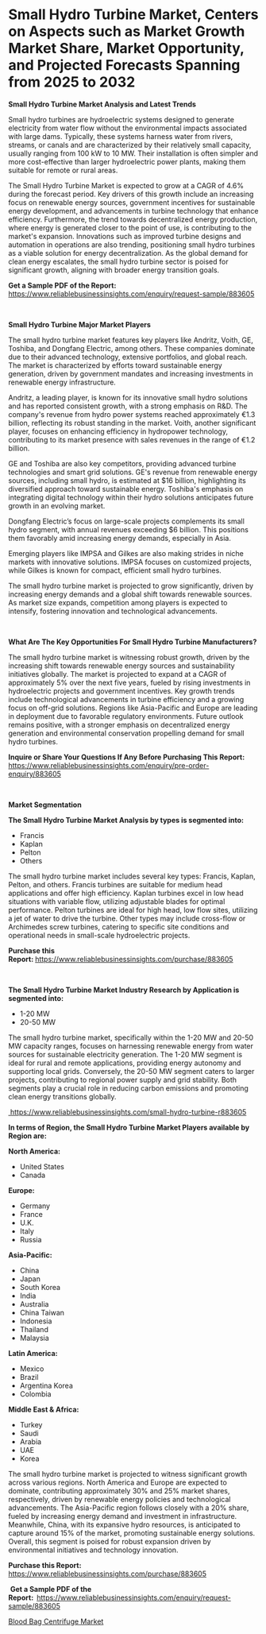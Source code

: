 <p><h1>Small Hydro Turbine Market, Centers on Aspects such as Market Growth Market Share, Market Opportunity, and Projected Forecasts Spanning from 2025 to 2032</h1></p><p><strong>Small Hydro Turbine Market Analysis and Latest Trends</strong></p>
<p><p>Small hydro turbines are hydroelectric systems designed to generate electricity from water flow without the environmental impacts associated with large dams. Typically, these systems harness water from rivers, streams, or canals and are characterized by their relatively small capacity, usually ranging from 100 kW to 10 MW. Their installation is often simpler and more cost-effective than larger hydroelectric power plants, making them suitable for remote or rural areas.</p><p>The Small Hydro Turbine Market is expected to grow at a CAGR of 4.6% during the forecast period. Key drivers of this growth include an increasing focus on renewable energy sources, government incentives for sustainable energy development, and advancements in turbine technology that enhance efficiency. Furthermore, the trend towards decentralized energy production, where energy is generated closer to the point of use, is contributing to the market's expansion. Innovations such as improved turbine designs and automation in operations are also trending, positioning small hydro turbines as a viable solution for energy decentralization. As the global demand for clean energy escalates, the small hydro turbine sector is poised for significant growth, aligning with broader energy transition goals.</p></p>
<p><strong>Get a Sample PDF of the Report:&nbsp;</strong> <a href="https://www.reliablebusinessinsights.com/enquiry/request-sample/883605?utm_campaign=2234&utm_medium=2&utm_source=Github&utm_content=ia&utm_term=18022025&utm_id=small-hydro-turbine">https://www.reliablebusinessinsights.com/enquiry/request-sample/883605</a></p>
<p>&nbsp;</p>
<p><strong>Small Hydro Turbine Major Market Players</strong></p>
<p><p>The small hydro turbine market features key players like Andritz, Voith, GE, Toshiba, and Dongfang Electric, among others. These companies dominate due to their advanced technology, extensive portfolios, and global reach. The market is characterized by efforts toward sustainable energy generation, driven by government mandates and increasing investments in renewable energy infrastructure.</p><p>Andritz, a leading player, is known for its innovative small hydro solutions and has reported consistent growth, with a strong emphasis on R&D. The company's revenue from hydro power systems reached approximately €1.3 billion, reflecting its robust standing in the market. Voith, another significant player, focuses on enhancing efficiency in hydropower technology, contributing to its market presence with sales revenues in the range of €1.2 billion.</p><p>GE and Toshiba are also key competitors, providing advanced turbine technologies and smart grid solutions. GE's revenue from renewable energy sources, including small hydro, is estimated at $16 billion, highlighting its diversified approach toward sustainable energy. Toshiba's emphasis on integrating digital technology within their hydro solutions anticipates future growth in an evolving market.</p><p>Dongfang Electric’s focus on large-scale projects complements its small hydro segment, with annual revenues exceeding $6 billion. This positions them favorably amid increasing energy demands, especially in Asia.</p><p>Emerging players like IMPSA and Gilkes are also making strides in niche markets with innovative solutions. IMPSA focuses on customized projects, while Gilkes is known for compact, efficient small hydro turbines.</p><p>The small hydro turbine market is projected to grow significantly, driven by increasing energy demands and a global shift towards renewable sources. As market size expands, competition among players is expected to intensify, fostering innovation and technological advancements.</p></p>
<p>&nbsp;</p>
<p><strong>What Are The Key Opportunities For Small Hydro Turbine Manufacturers?</strong></p>
<p><p>The small hydro turbine market is witnessing robust growth, driven by the increasing shift towards renewable energy sources and sustainability initiatives globally. The market is projected to expand at a CAGR of approximately 5% over the next five years, fueled by rising investments in hydroelectric projects and government incentives. Key growth trends include technological advancements in turbine efficiency and a growing focus on off-grid solutions. Regions like Asia-Pacific and Europe are leading in deployment due to favorable regulatory environments. Future outlook remains positive, with a stronger emphasis on decentralized energy generation and environmental conservation propelling demand for small hydro turbines.</p></p>
<p><strong>Inquire or Share Your Questions If Any Before Purchasing This Report:</strong> <a href="https://www.reliablebusinessinsights.com/enquiry/pre-order-enquiry/883605?utm_campaign=2234&utm_medium=2&utm_source=Github&utm_content=ia&utm_term=18022025&utm_id=small-hydro-turbine">https://www.reliablebusinessinsights.com/enquiry/pre-order-enquiry/883605</a></p>
<p>&nbsp;</p>
<p><strong>Market Segmentation</strong></p>
<p><strong>The Small Hydro Turbine Market Analysis by types is segmented into:</strong></p>
<p><ul><li>Francis</li><li>Kaplan</li><li>Pelton</li><li>Others</li></ul></p>
<p><p>The small hydro turbine market includes several key types: Francis, Kaplan, Pelton, and others. Francis turbines are suitable for medium head applications and offer high efficiency. Kaplan turbines excel in low head situations with variable flow, utilizing adjustable blades for optimal performance. Pelton turbines are ideal for high head, low flow sites, utilizing a jet of water to drive the turbine. Other types may include cross-flow or Archimedes screw turbines, catering to specific site conditions and operational needs in small-scale hydroelectric projects.</p></p>
<p><strong>Purchase this Report:&nbsp;</strong><a href="https://www.reliablebusinessinsights.com/purchase/883605?utm_campaign=2234&utm_medium=2&utm_source=Github&utm_content=ia&utm_term=18022025&utm_id=small-hydro-turbine">https://www.reliablebusinessinsights.com/purchase/883605</a></p>
<p>&nbsp;</p>
<p><strong>The Small Hydro Turbine Market Industry Research by Application is segmented into:</strong></p>
<p><ul><li>1-20 MW</li><li>20-50 MW</li></ul></p>
<p><p>The small hydro turbine market, specifically within the 1-20 MW and 20-50 MW capacity ranges, focuses on harnessing renewable energy from water sources for sustainable electricity generation. The 1-20 MW segment is ideal for rural and remote applications, providing energy autonomy and supporting local grids. Conversely, the 20-50 MW segment caters to larger projects, contributing to regional power supply and grid stability. Both segments play a crucial role in reducing carbon emissions and promoting clean energy transitions globally.</p></p>
<p><a href="https://www.reliablebusinessinsights.com/small-hydro-turbine-r883605?utm_campaign=2234&utm_medium=2&utm_source=Github&utm_content=ia&utm_term=18022025&utm_id=small-hydro-turbine">&nbsp;https://www.reliablebusinessinsights.com/small-hydro-turbine-r883605</a></p>
<p><strong>In terms of Region, the Small Hydro Turbine Market Players available by Region are:</strong></p>
<p>
    <p> <strong> North America: </strong>
        <ul>
            <li>United States</li>
            <li>Canada</li>
        </ul>
        </p> 
    <p> <strong> Europe: </strong>
        <ul>
            <li>Germany</li>
            <li>France</li>
            <li>U.K.</li>
            <li>Italy</li>
            <li>Russia</li>
        </ul>
        </p> 
    <p> <strong> Asia-Pacific: </strong>
        <ul>
            <li>China</li>
            <li>Japan</li>
            <li>South Korea</li>
            <li>India</li>
            <li>Australia</li>
            <li>China Taiwan</li>
            <li>Indonesia</li>
            <li>Thailand</li>
            <li>Malaysia</li>
        </ul>
        </p> 
    <p> <strong> Latin America: </strong>
        <ul>
            <li>Mexico</li>
            <li>Brazil</li>
            <li>Argentina Korea</li>
            <li>Colombia</li>
        </ul>
        </p> 
    <p> <strong> Middle East & Africa: </strong>
        <ul>
            <li>Turkey</li>
            <li>Saudi</li>
            <li>Arabia</li>
            <li>UAE</li>
            <li>Korea</li>
        </ul>
    </p>
    </p>
<p><p>The small hydro turbine market is projected to witness significant growth across various regions. North America and Europe are expected to dominate, contributing approximately 30% and 25% market shares, respectively, driven by renewable energy policies and technological advancements. The Asia-Pacific region follows closely with a 20% share, fueled by increasing energy demand and investment in infrastructure. Meanwhile, China, with its expansive hydro resources, is anticipated to capture around 15% of the market, promoting sustainable energy solutions. Overall, this segment is poised for robust expansion driven by environmental initiatives and technology innovation.</p></p>
<p><strong>Purchase this Report: </strong><a href="https://www.reliablebusinessinsights.com/purchase/883605?utm_campaign=2234&utm_medium=2&utm_source=Github&utm_content=ia&utm_term=18022025&utm_id=small-hydro-turbine">https://www.reliablebusinessinsights.com/purchase/883605</a></p>
<p>&nbsp;<strong>Get a Sample PDF of the Report:&nbsp;&nbsp;</strong><a href="https://www.reliablebusinessinsights.com/enquiry/request-sample/883605?utm_campaign=2234&utm_medium=2&utm_source=Github&utm_content=ia&utm_term=18022025&utm_id=small-hydro-turbine">https://www.reliablebusinessinsights.com/enquiry/request-sample/883605</a></p>
<p><strong></strong></p>
<p><p><a href="https://github.com/hillsmyung726/Market-Research-Report-List-1/blob/main/blood-bag-centrifuge-market.md?utm_campaign=2234&utm_medium=2&utm_source=Github&utm_content=ia&utm_term=18022025&utm_id=small-hydro-turbine">Blood Bag Centrifuge Market</a></p></p>
